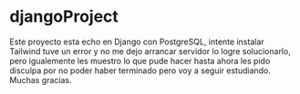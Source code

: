 # djangoProject
Este proyecto esta echo en Django con PostgreSQL, intente instalar Tailwind tuve un error y no me dejo arrancar servidor lo logre solucionarlo, 
pero igualemente les muestro lo que pude hacer hasta ahora les pido disculpa por no poder haber terminado pero voy a seguir estudiando. Muchas gracias.
